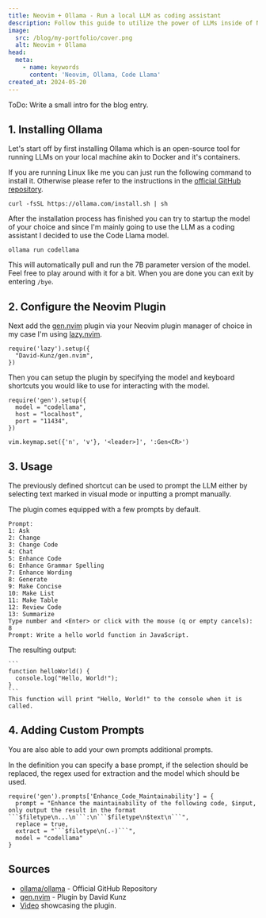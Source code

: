```yaml
---
title: Neovim + Ollama - Run a local LLM as coding assistant
description: Follow this guide to utilize the power of LLMs inside of Neovim.
image:
  src: /blog/my-portfolio/cover.png
  alt: Neovim + Ollama
head:
  meta:
    - name: keywords
      content: 'Neovim, Ollama, Code Llama'
created_at: 2024-05-20
---
```


ToDo: Write a small intro for the blog entry.

## 1. Installing Ollama

Let's start off by first installing Ollama which is an open-source tool for running LLMs on your local machine akin to Docker and it's containers.

If you are running Linux like me you can just run the following command to install it. Otherwise please refer to the instructions in the [official GitHub repository](https://github.com/ollama/ollama).
```
curl -fsSL https://ollama.com/install.sh | sh
```

After the installation process has finished you can try to startup the model of your choice and since I'm mainly going to use the LLM as a coding assistant I decided to use the Code Llama model.
```
ollama run codellama
```

This will automatically pull and run the 7B parameter version of the model. Feel free to play around with it for a bit. When you are done you can exit by entering `/bye`.

## 2. Configure the Neovim Plugin

Next add the [gen.nvim](https://github.com/David-Kunz/gen.nvim) plugin via your Neovim plugin manager of choice in my case I'm using [lazy.nvim](https://github.com/folke/lazy.nvim).
```
require('lazy').setup({
  "David-Kunz/gen.nvim",
})
```

Then you can setup the plugin by specifying the model and keyboard shortcuts you would like to use for interacting with the model.

```
require('gen').setup({
  model = "codellama",
  host = "localhost",
  port = "11434",
})

vim.keymap.set({'n', 'v'}, '<leader>]', ':Gen<CR>')
```

## 3. Usage

The previously defined shortcut can be used to prompt the LLM either by selecting text marked in visual mode or inputting a prompt manually.

The plugin comes equipped with a few prompts by default.

```
Prompt:
1: Ask
2: Change
3: Change Code
4: Chat
5: Enhance Code
6: Enhance Grammar Spelling
7: Enhance Wording
8: Generate
9: Make Concise
10: Make List
11: Make Table
12: Review Code
13: Summarize
Type number and <Enter> or click with the mouse (q or empty cancels): 8
Prompt: Write a hello world function in JavaScript.
```

The resulting output:

````
```
function helloWorld() {
  console.log("Hello, World!");
}
```
This function will print "Hello, World!" to the console when it is called.
````

## 4. Adding Custom Prompts

You are also able to add your own prompts additional prompts.

In the definition you can specify a base prompt, if the selection should be replaced, the regex used for extraction and the model which should be used.
```
require('gen').prompts['Enhance_Code_Maintainability'] = {
  prompt = "Enhance the maintainability of the following code, $input, only output the result in the format ```$filetype\n...\n```:\n```$filetype\n$text\n```",
  replace = true,
  extract = "```$filetype\n(.-)```",
  model = "codellama"
}
```

## Sources

* [ollama/ollama](https://github.com/ollama/ollama) - Official GitHub Repository
* [gen.nvim](https://github.com/David-Kunz/gen.nvim) - Plugin by David Kunz
* [Video](https://www.youtube.com/watch?v=FIZt7MinpMY) showcasing the plugin.
